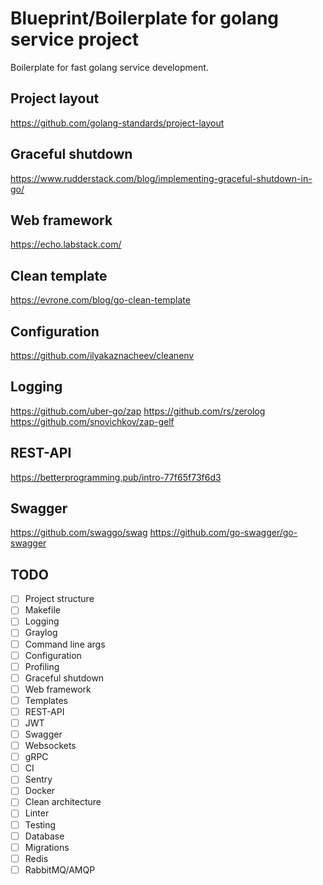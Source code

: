 # Blueprint/Boilerplate for golang service project

Boilerplate for fast golang service development.

## Project layout
https://github.com/golang-standards/project-layout

## Graceful shutdown
https://www.rudderstack.com/blog/implementing-graceful-shutdown-in-go/

## Web framework
https://echo.labstack.com/

## Clean template
https://evrone.com/blog/go-clean-template

## Configuration
https://github.com/ilyakaznacheev/cleanenv

## Logging
https://github.com/uber-go/zap
https://github.com/rs/zerolog
https://github.com/snovichkov/zap-gelf

## REST-API
https://betterprogramming.pub/intro-77f65f73f6d3

## Swagger
https://github.com/swaggo/swag
https://github.com/go-swagger/go-swagger

## TODO
- [ ] Project structure
- [ ] Makefile
- [ ] Logging
- [ ] Graylog
- [ ] Command line args
- [ ] Configuration
- [ ] Profiling
- [ ] Graceful shutdown
- [ ] Web framework
- [ ] Templates
- [ ] REST-API
- [ ] JWT
- [ ] Swagger
- [ ] Websockets
- [ ] gRPC
- [ ] CI
- [ ] Sentry
- [ ] Docker
- [ ] Clean architecture
- [ ] Linter
- [ ] Testing
- [ ] Database
- [ ] Migrations
- [ ] Redis
- [ ] RabbitMQ/AMQP
